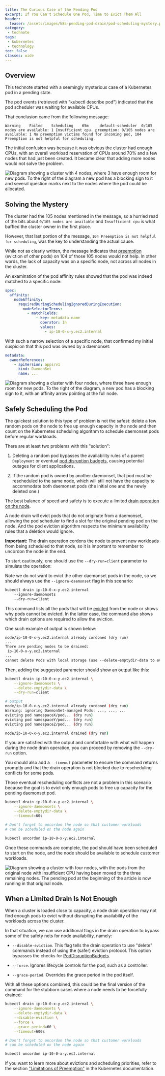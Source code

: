 ```yaml
---
title: The Curious Case of the Pending Pod
excerpt: If You Can't Schedule One Pod, Time to Evict Them All
header:
  teaser: /assets/images/k8s-pending-pod-drain/pod-scheduling-mystery.png
category:
 - technote
tags:
 - kubernetes
 - technology
toc: false
classes: wide
---
```


## Overview

This technote started with a seemingly mysterious case of a Kubernetes pod in a pending state.

The pod events (retrieved with "kubectl describe pod") indicated that the pod scheduler was waiting for available CPUs.

That conclusion came from the following message:

`Warning    Failed    Scheduling    65m     default-scheduler  0/105 nodes are available: 1 Insufficient cpu. preemption: 0/105 nodes are available: 1 No preemption victims found for incoming pod, 104 Preemption is not helpful for scheduling.`

The initial confusion was because it was obvious the cluster had enough CPUs, with an overall workload reservation of CPUs around 70% and a few nodes that had just been created. It became clear that adding more nodes would not solve the problem.

![Diagram showing a cluster with 4 nodes, where 3 have enough room for new pods. To the right of the diagram a new pod has a blocking sign to it and several question marks next to the nodes where the pod could be allocated.](/assets/images/k8s-pending-pod-drain/pod-scheduling-mystery.png)

## Solving the Mystery

The cluster had the 105 nodes mentioned in the message, so a hurried read of the bits about `0/105 nodes are available` and `Insufficient cpu` is what baffled the cluster owner in the first place.

However, that last portion of the message, `104 Preemption is not helpful for scheduling`, was the key to understanding the actual cause.

While not as clearly written, the message indicates that [preemption](https://kubernetes.io/docs/concepts/scheduling-eviction/pod-priority-preemption/) (eviction of other pods) on 104 of those 105 nodes would not help. In other words, the lack of capacity was on a specific node, not across all nodes in the cluster.

An examination of the pod affinity rules showed that the pod was indeed matched to a specific node:

```yml
spec:
  affinity:
    nodeAffinity:
      requiredDuringSchedulingIgnoredDuringExecution:
        nodeSelectorTerms:
          - matchFields:
              - key: metadata.name
                operator: In
                values:
                  - ip-10-0-x-y.ec2.internal
```

With such a narrow selection of a specific node, that confirmed my initial suspicion that this pod was owned by a daemonset:

```yml
metadata:
  ownerReferences:
    - apiVersion: apps/v1
      kind: DaemonSet
      name: ...
```

![Diagram showing a cluster with four nodes, where three have enough room for new pods. To the right of the diagram, a new pod has a blocking sign to it, with an affinity arrow pointing at the full node.](/assets/images/k8s-pending-pod-drain/pod-scheduling-daemonset.png)

## Safely Scheduling the Pod

The quickest solution to this type of problem is not the safest: delete a few random pods on the node to free up enough capacity in the node and then count on the Kubernetes scheduling algorithm to schedule daemonset pods before regular workloads.

There are at least two problems with this "solution":

1. Deleting a random pod bypasses the availability rules of a parent `Deployment` or eventual [pod disruption budgets](https://kubernetes.io/docs/tasks/run-application/configure-pdb/), causing potential outages for client applications.

2. If the random pod is owned by another daemonset, that pod must be rescheduled to the same node, which will still not have the capacity to accommodate both daemonset pods (the initial one and the newly deleted one.)

The best balance of speed and safety is to execute a limited [drain operation on the node](https://kubernetes.io/docs/tasks/administer-cluster/safely-drain-node/).

A node drain will evict pods that do not originate from a daemonset, allowing the pod scheduler to find a slot for the original pending pod on the node. And the pod eviction algorithm respects the minimum availability rules that a deletion would ignore.

**Important:** The drain operation cordons the node to prevent new workloads from being scheduled to that node, so it is important to remember to uncordon the node in the end.

To start cautiously, one should use the `--dry-run=client` parameter to simulate the operation:

Note we do not want to evict the other daemonset pods in the node, so we should always use the `--ignore-daemonset` flag in this scenario:

```sh
kubectl drain ip-10-0-x-y.ec2.internal
    --ignore-daemonsets
    --dry-run=client
```

This command lists all the pods that will be [evicted](https://kubernetes.io/docs/concepts/scheduling-eviction/) from the node or shows why pods cannot be evicted. In the latter case, the command also shows which drain options are required to allow the eviction.

One such example of output is shown below:

```txt
node/ip-10-0-x-y.ec2.internal already cordoned (dry run)
...
There are pending nodes to be drained:
 ip-10-0-x-y.ec2.internal
...
cannot delete Pods with local storage (use --delete-emptydir-data to override): ...list of pods...
```

Then, adding the suggested parameter should show an output like this:

```sh
kubectl drain ip-10-0-x-y.ec2.internal \
    --ignore-daemonsets \
    --delete-emptydir-data \
    --dry-run=client

# output
node/ip-10-0-x-y.ec2.internal already cordoned (dry run)
Warning: ignoring DaemonSet-managed Pods: ..., ..., ... 
evicting pod namespaceX/pod... (dry run)
evicting pod namespaceY/pod... (dry run)
evicting pod namespaceZ/pod... (dry run)

node/ip-10-0-x-y.ec2.internal drained (dry run)
```

If you are satisfied with the output and comfortable with what will happen during the node drain operation, you can proceed by removing the `--dry-run` option.

You should also add a `--timeout` parameter to ensure the command returns promptly and that the drain operation is not blocked due to rescheduling conflicts for some pods.

Those eventual rescheduling conflicts are not a problem in this scenario because the goal is to evict only enough pods to free up capacity for the pending daemonset pod.

```sh
kubectl drain ip-10-0-x-y.ec2.internal \
    --ignore-daemonsets \
    --delete-emptydir-data \
    --timeout=60s

# Don't forget to uncordon the node so that customer workloads
# can be scheduled on the node again

kubectl uncordon ip-10-0-x-y.ec2.internal
```

Once these commands are complete, the pod should have been scheduled to start on the node, and the node should be available to schedule customer workloads.

![Diagram showing a cluster with four nodes, with the pods from the original node with insufficient CPU having been moved to the three remaining nodes. The pending pod at the beginning of the article is now running in that original node.](/assets/images/k8s-pending-pod-drain/pod-scheduling-success.png)


## When a Limited Drain Is Not Enough

When a cluster is loaded close to capacity, a node drain operation may not find enough pods to evict without disrupting the availability of the workloads across the cluster.

In that situation, we can use additional flags in the drain operation to bypass some of the safety nets for node availability, namely:

- `--disable-eviction`. This flag tells the drain operation to use "delete" commands instead of using the (safer) eviction protocol. This option bypasses the checks for [PodDisruptionBudgets](https://kubernetes.io/docs/tasks/run-application/configure-pdb/).

- `--force`. Ignores lifecycle controls for the pod, such as a controller.

- `--grace-period`. Overrides the grace period in the pod itself.

With all these options combined, this could be the final version of the command for the stubborn cases where a node needs to be forcefully drained:

```sh
kubectl drain ip-10-0-x-y.ec2.internal \
    --ignore-daemonsets \
    --delete-emptydir-data \
    --disable-eviction \
    --force \
    --grace-period=60 \
    --timeout=600s

# Don't forget to uncordon the node so that customer workloads
# can be scheduled on the node again

kubectl uncordon ip-10-0-x-y.ec2.internal
```

If you want to learn more about evictions and scheduling priorities, refer to the section ["Limitations of Preemption"](https://kubernetes.io/docs/concepts/scheduling-eviction/pod-priority-preemption/#limitations-of-preemption) in the Kubernetes documentation.
